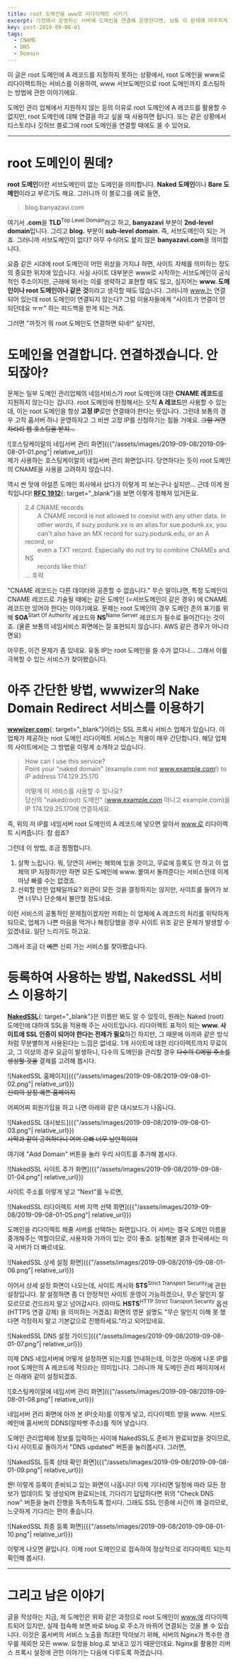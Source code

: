 ```yaml
---
title: root 도메인을 www로 리다이렉트 시키기
excerpt: 가정에서 운영하는 서버에 도메인을 연결해 운영한다면, 보통 이 문제에 마주치게 됩니다.
key: post-2019-09-08-01
tags:
  - CNAME
  - DNS
  - Domain
---
```


이 글은 root 도메인에 A 레코드를 지정하지 못하는 상황에서, root 도메인을 www로 리다이렉트하는 서비스를 이용하여, www 서브도메인으로 root 도메인까지 호스팅하는 방법에 관한 이야기에요.

도메인 관리 업체에서 지원하지 않는 등의 이유로 root 도메인에 A 레코드를 활용할 수 없지만, root 도메인에 대해 연결을 하고 싶을 때 사용하면 됩니다. 또는 같은 상황에서 티스토리나 깃허브 블로그에 root 도메인을 연결할 때에도 쓸 수 있어요.

---

# root 도메인이 뭔데?

**root 도메인**이란 서브도메인이 없는 도메인을 의미합니다. **Naked 도메인**이나 **Bare 도메인**이라고 부르기도 해요. 그러니까 이 블로그를 예로 들면,

> blog.banyazavi.com

여기서 **.com**을 **TLD**<sup>Top Level Domain</sup>라고 하고, **banyazavi** 부분이 **2nd-level domain**입니다. 그리고 **blog.** 부분이 **sub-level domain**. 즉, 서브도메인이 되는 거죠. 그러니까 서브도메인이 없다? 아무 수식어도 붙지 않은 **banyazavi.com**을 의미합니다.

요즘 같은 시대에 root 도메인이 어떤 위상을 가지냐 하면, 사이트 자체를 의미하는 정도의 중요한 위치에 있습니다. 사실 사이트 대부분은 www로 시작하는 서브도메인이 공식적인 주소이지만, 근래에 와서는 이를 생략하고 표현할 때도 많고, 심지어는 **www. 도메인이나 root 도메인이나 같은 것**이라고 생각할 때도 많습니다. 그러니까 www.는 연결되어 있는데 root 도메인이 연결되지 않는다? 그럼 이용자들에게 "사이트가 연결이 안 되던데요 ㅠㅠ" 하는 피드백을 받게 되는 거죠.

그러면 "까짓거 뭐 root 도메인도 연결하면 되네!" 싶지만,

# 도메인을 연결합니다. 연결하겠습니다. 안 되잖아?

문제는 일부 도메인 관리업체의 네임서비스가 root 도메인에 대한 **CNAME 레코드**를 지원하지 않는다는 겁니다. root 도메인에 한정해서는 오직 **A 레코드**만 사용할 수 있는데, 이는 root 도메인을 항상 **고정 IP**로만 연결돼야 한다는 뜻입니다. 그런데 보통의 경우 고작 홈서버 하나 운영하자고 그 비싼 고정 IP를 신청하기는 힘들 거예요. ~~그럴 거면 차라리 웹 호스팅을 받지...~~

![호스팅케이알의 네임서버 관리 화면]({{"/assets/images/2019-09-08/2019-09-08-01-01.png"| relative_url}})  
제가 사용하는 호스팅케이알의 네임서버 관리 화면입니다. 당연하다는 듯이 root 도메인의 CNAME을 사용을 고려하지 않습니다.

역시 싼 맛에 어설픈 도메인 회사에서 샀다가 이렇게 피 보는구나 싶지만... 근데 이게 원칙입니다! [**RFC 1912**](https://tools.ietf.org/html/rfc1912#section-2.4){: target="_blank"}을 보면 이렇게 정해져 있거든요.

> 2.4 CNAME records  
> 　　A CNAME record is not allowed to coexist with any other data. In  
> 　　other words, if suzy.podunk.xx is an alias for sue.podunk.xx, you  
> 　　can't also have an MX record for suzy.podunk.edu, or an A record, or  
> 　　even a TXT record. Especially do not try to combine CNAMEs and NS  
> 　　records like this!:  
> ... 후략

"CNAME 레코드는 다른 데이터와 공존할 수 없습니다." 무슨 말이냐면, 특정 도메인이 CNAME 레코드로 기술될 때에는 같은 도메인 (=서브도메인이 같은 경우) 에 CNAME 레코드만 있어야 한다는 이야기에요. 문제는 root 도메인의 경우 도메인 존의 표기를 위해 **SOA**<sup>Start Of Authority</sup> 레코드와 **NS**<sup>Name Server</sup> 레코드가 필수로 들어간다는 것이죠. (물론 보통의 네임서비스 화면에는 잘 표현되지 않습니다. AWS 같은 경우가 아니라면요)

아무튼, 이건 문제가 좀 있네요. 유동 IP는 root 도메인을 쓸 수가 없다니... 그래서 이를 극복할 수 있는 서비스가 찾아봤습니다.

# 아주 간단한 방법, wwwizer의 Nake Domain Redirect 서비스를 이용하기

[**wwwizer.com**](http://wwwizer.com/naked-domain-redirect){: target="_blank"}이라는 SSL 프록시 서비스 업체가 있습니다. 이 업체가 제공하는 root 도메인 리다이렉트 서비스는 적용이 매우 간단합니다. 해당 업체의 사이트에서는 그 방법을 이렇게 소개하고 있습니다.

> How can I use this service?  
> Point your "naked domain" (example.com not www.example.com!) to IP address 174.129.25.170  
>   
> 어떻게 이 서비스를 사용할 수 있나요?  
> 당신의 "naked(root) 도메인" (www.example.com 아니고 example.com)을 IP 174.129.25.170에 연결하세요.

즉, 위의 저 IP를 네임서버 root 도메인의 A 레코드에 넣으면 알아서 www.로 리다이렉트 시켜줍니다. 참 쉽죠?

그런데 이 방법, 조금 찜찜합니다.

1. 살짝 느립니다. 뭐, 당연히 서버는 해외에 있을 것이고, 무료에 등록도 안 하고 이 업체의 IP 지정하기만 하면 모든 도메인에 www. 붙여서 돌려준다는 서비스인데 이게 마냥 빠를 수는 없겠죠.
2. 신뢰할 만한 업체일까요? 외관이 모든 것을 결정하지는 않지만, 사이트를 들어가 보면 너무나 단순해서 불안할 정도네요.

이런 서비스의 공통적인 문제점이겠지만 저희는 이 업체에 A 레코드의 처리를 위탁하게 되므로, 업체가 나쁜 마음을 먹거나 해킹당했을 경우 사이트 위조 같은 문제가 발생할 수 있겠네요. 일단 느리기도 하고요.

그래서 조금 더 ~~예쁜~~ 신뢰 가는 서비스를 찾아봤습니다.

# 등록하여 사용하는 방법, NakedSSL 서비스 이용하기

[**NakedSSL**](https://www.nakedssl.com/){: target="_blank"}은 이름만 봐도 알 수 있듯이, 원래는 Naked (root) 도메인에 대하여 SSL을 적용해 주는 사이트입니다. 리다이렉트 표적이 되는 **www. 사이트에 SSL 인증이 되어야 한다는 전제가 필요**하긴 하지만, 그 때문에 아까와 같은 방식처럼 무분별하게 사용된다는 느낌은 없네요. 1개 사이트에 대한 리다이렉트까지 무료이고, 그 이상의 경우 요금이 발생하니, 다수의 도메인을 관리할 경우 ~~다수의 G메일 주소를 생성할 것을~~ 결제를 고려해 봅시다.

![NakedSSL 홈페이지]({{"/assets/images/2019-09-08/2019-09-08-01-02.png"| relative_url}})  
~~신뢰의 상징 예쁜 홈페이지~~

어찌어찌 회원가입을 하고 나면 아래와 같은 대시보드가 나옵니다.

![NakedSSL 대시보드]({{"/assets/images/2019-09-08/2019-09-08-01-03.png"| relative_url}})  
~~사막과 같이 공허하다니 어머 오빠 너무 낭만적이야~~

여기에 "Add Domain" 버튼을 눌러 우리 사이트를 추가해 봅시다.

![NakedSSL 사이트 추가 화면]({{"/assets/images/2019-09-08/2019-09-08-01-04.png"| relative_url}})  

사이트 주소를 이렇게 넣고 "Next"를 누르면,

![NakedSSL 리다이렉트 서버 지역 선택 화면]({{"/assets/images/2019-09-08/2019-09-08-01-05.png"| relative_url}})  

도메인을 리다이렉트 해줄 서버를 선택하는 화면입니다. 이 서버는 결국 도메인 이름을 중개해주는 역할이므로, 사용자와 가까이 있는 것이 좋죠. 실험해본 결과 한국에서는 미국 서버가 더 빠르네요.

![NakedSSL 상세 설정 화면]({{"/assets/images/2019-09-08/2019-09-08-01-06.png"| relative_url}})  

이어서 상세 설정 화면이 나오는데, 사이트 캐시와 **STS**<sup>Strict Transport Security</sup>에 관한 설정입니다. 잘 설정하면 좀 더 안정적인 사이트 운영이 가능하겠으나, 무슨 말인지 잘 모르므로 건드리지 말고 넘어갑시다. (아마도 **HSTS**<sup>HTTP Strict Transport Security</sup> 옵션 (HTTPS 연결 강제) 을 의미하는 거겠죠) 화면의 영문 설명도 "무슨 말인지 이해 못 했다면 걱정하지 말고 기본값으로 진행하세요."라고 되어있네요.

![NakedSSL DNS 설정 가이드]({{"/assets/images/2019-09-08/2019-09-08-01-07.png"| relative_url}})  

이제 DNS 네임서버에 어떻게 설정하면 되는지를 안내하는데, 이것은 아래에 나온 IP를 root 도메인의 A 레코드에 적으라는 의미입니다. 그러니까 제 도메인 관리 페이지에서는 아래와 같이 설정되겠죠.

![호스팅케이알에 네임서버 관리 화면]({{"/assets/images/2019-09-08/2019-09-08-01-08.png"| relative_url}})  

네임서버 관리 화면에 아까 본 IP(숫자)를 이렇게 넣고, 리다이렉트 받을 www. 서브도메인에 홈서버의 DDNS(알파벳 주소)를 적어 넣습니다.

도메인 관리업체에 정보를 입력하는 사이에 NakedSSL도 준비가 완료되었을 것이므로, 다시 사이트로 돌아가서 "DNS updated" 버튼을 눌러봅시다. 그러면,

![NakedSSL 등록 상태 확인 화면]({{"/assets/images/2019-09-08/2019-09-08-01-09.png"| relative_url}})  

쨘! 이렇게 등록이 준비되고 있는 화면이 나옵니다! 이제 기다리면 일정에 따라 모든 정보가 업데이트 및 생성되며 완료되는데, 기다리기 답답하다면 위의 "Check DNS now" 버튼을 눌러 진행을 독촉하도록 합시다. 그래도 SSL 인증에 시간이 꽤 걸리므로, 느긋하게 기다리는 편이 좋습니다.

![NakedSSL 최종 등록 화면]({{"/assets/images/2019-09-08/2019-09-08-01-10.png"| relative_url}})  

이렇게 나오면 끝입니다. 이제 root 도메인으로 접속하여 정상적으로 리다이렉트 되는지 확인해 봅시다.

---

# 그리고 남은 이야기

글을 작성하는 지금, 제 도메인은 위와 같은 과정으로 root 도메인이 www.에 리다이렉트되어 있지만, 실제 접속해 보면 바로 blog.로 주소가 바뀌어 연결되는 것을 볼 수 있습니다. 이것은 홈서버의 서비스 노출을 최대한 막아보기 위해, 서버의 Nginx가 특수한 경우를 제외한 모든 www. 요청을 blog.로 보내고 있기 때문인데요. Nginx를 활용한 리버스 프록시 설정에 관한 이야기는 다음에 다루도록 하겠습니다.

